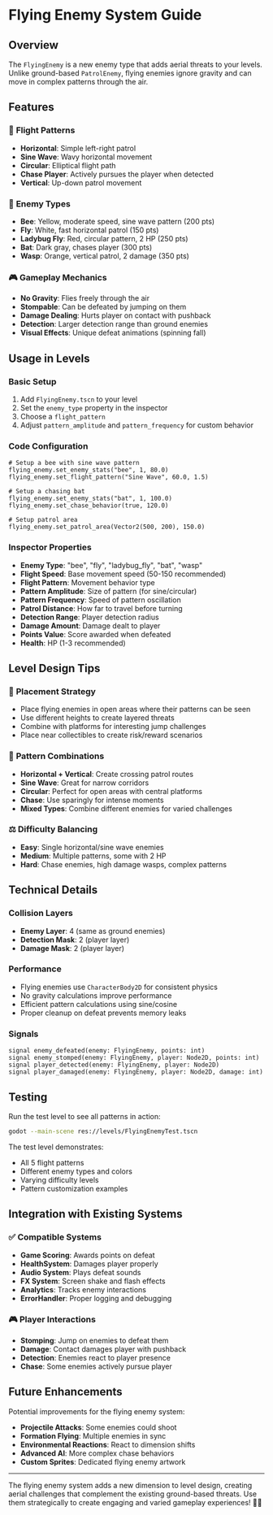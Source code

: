 # Flying Enemy System Guide

## Overview

The `FlyingEnemy` is a new enemy type that adds aerial threats to your levels. Unlike ground-based `PatrolEnemy`, flying enemies ignore gravity and can move in complex patterns through the air.

## Features

### 🎯 **Flight Patterns**
- **Horizontal**: Simple left-right patrol
- **Sine Wave**: Wavy horizontal movement
- **Circular**: Elliptical flight path
- **Chase Player**: Actively pursues the player when detected
- **Vertical**: Up-down patrol movement

### 🐝 **Enemy Types**
- **Bee**: Yellow, moderate speed, sine wave pattern (200 pts)
- **Fly**: White, fast horizontal patrol (150 pts)
- **Ladybug Fly**: Red, circular pattern, 2 HP (250 pts)
- **Bat**: Dark gray, chases player (300 pts)
- **Wasp**: Orange, vertical patrol, 2 damage (350 pts)

### 🎮 **Gameplay Mechanics**
- **No Gravity**: Flies freely through the air
- **Stompable**: Can be defeated by jumping on them
- **Damage Dealing**: Hurts player on contact with pushback
- **Detection**: Larger detection range than ground enemies
- **Visual Effects**: Unique defeat animations (spinning fall)

## Usage in Levels

### Basic Setup
1. Add `FlyingEnemy.tscn` to your level
2. Set the `enemy_type` property in the inspector
3. Choose a `flight_pattern`
4. Adjust `pattern_amplitude` and `pattern_frequency` for custom behavior

### Code Configuration
```gdscript
# Setup a bee with sine wave pattern
flying_enemy.set_enemy_stats("bee", 1, 80.0)
flying_enemy.set_flight_pattern("Sine Wave", 60.0, 1.5)

# Setup a chasing bat
flying_enemy.set_enemy_stats("bat", 1, 100.0)
flying_enemy.set_chase_behavior(true, 120.0)

# Setup patrol area
flying_enemy.set_patrol_area(Vector2(500, 200), 150.0)
```

### Inspector Properties
- **Enemy Type**: "bee", "fly", "ladybug_fly", "bat", "wasp"
- **Flight Speed**: Base movement speed (50-150 recommended)
- **Flight Pattern**: Movement behavior type
- **Pattern Amplitude**: Size of pattern (for sine/circular)
- **Pattern Frequency**: Speed of pattern oscillation
- **Patrol Distance**: How far to travel before turning
- **Detection Range**: Player detection radius
- **Damage Amount**: Damage dealt to player
- **Points Value**: Score awarded when defeated
- **Health**: HP (1-3 recommended)

## Level Design Tips

### 🎯 **Placement Strategy**
- Place flying enemies in open areas where their patterns can be seen
- Use different heights to create layered threats
- Combine with platforms for interesting jump challenges
- Place near collectibles to create risk/reward scenarios

### 🎨 **Pattern Combinations**
- **Horizontal + Vertical**: Create crossing patrol routes
- **Sine Wave**: Great for narrow corridors
- **Circular**: Perfect for open areas with central platforms
- **Chase**: Use sparingly for intense moments
- **Mixed Types**: Combine different enemies for varied challenges

### ⚖️ **Difficulty Balancing**
- **Easy**: Single horizontal/sine wave enemies
- **Medium**: Multiple patterns, some with 2 HP
- **Hard**: Chase enemies, high damage wasps, complex patterns

## Technical Details

### Collision Layers
- **Enemy Layer**: 4 (same as ground enemies)
- **Detection Mask**: 2 (player layer)
- **Damage Mask**: 2 (player layer)

### Performance
- Flying enemies use `CharacterBody2D` for consistent physics
- No gravity calculations improve performance
- Efficient pattern calculations using sine/cosine
- Proper cleanup on defeat prevents memory leaks

### Signals
```gdscript
signal enemy_defeated(enemy: FlyingEnemy, points: int)
signal enemy_stomped(enemy: FlyingEnemy, player: Node2D, points: int)
signal player_detected(enemy: FlyingEnemy, player: Node2D)
signal player_damaged(enemy: FlyingEnemy, player: Node2D, damage: int)
```

## Testing

Run the test level to see all patterns in action:
```bash
godot --main-scene res://levels/FlyingEnemyTest.tscn
```

The test level demonstrates:
- All 5 flight patterns
- Different enemy types and colors
- Varying difficulty levels
- Pattern customization examples

## Integration with Existing Systems

### ✅ **Compatible Systems**
- **Game Scoring**: Awards points on defeat
- **HealthSystem**: Damages player properly
- **Audio System**: Plays defeat sounds
- **FX System**: Screen shake and flash effects
- **Analytics**: Tracks enemy interactions
- **ErrorHandler**: Proper logging and debugging

### 🎮 **Player Interactions**
- **Stomping**: Jump on enemies to defeat them
- **Damage**: Contact damages player with pushback
- **Detection**: Enemies react to player presence
- **Chase**: Some enemies actively pursue player

## Future Enhancements

Potential improvements for the flying enemy system:
- **Projectile Attacks**: Some enemies could shoot
- **Formation Flying**: Multiple enemies in sync
- **Environmental Reactions**: React to dimension shifts
- **Advanced AI**: More complex chase behaviors
- **Custom Sprites**: Dedicated flying enemy artwork

---

The flying enemy system adds a new dimension to level design, creating aerial challenges that complement the existing ground-based threats. Use them strategically to create engaging and varied gameplay experiences! 🐝✨